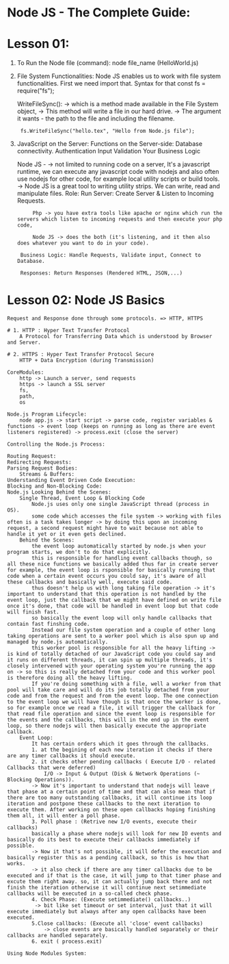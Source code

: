 # Node JS - The Complete Guide:

# Lesson 01:
1. To Run the Node file (command):
    node file_name (HelloWorld.js)

2. File System Functionalities:
    Node JS enables us to work with file system functionalities.
    First we need import that. Syntax for that
        const fs = require("fs");

    WriteFileSync(): 
        -> which is a method made available in the File System object,
        -> This method will write a file in our hard drive.
        -> The argument it wants - the path to the file and including the filename.

        fs.WriteFileSync("hello.tex", "Hello from Node.js file");

3. JavaScript on the Server:
    Functions on the Server-side:
        Database connectivity.
        Authentication
        Input Validation
        Your Business Logic
    
    Node JS - 
        -> not limited to running code on a server, It's a javascript runtime, we can execute any javascript code with nodejs and also often use nodejs for other code, for example local utility scripts or build tools.
        -> Node JS is a great tool to writing utility strips. We can write, read and manipulate files.
    Role:
        Run Server: Create Server & Listen to Incoming Requests.

            Php -> you have extra tools like apache or nginx which run the servers which listen to incoming requests and then execute your php code,

            Node JS -> does the both (it's listening, and it then also does whatever you want to do in your code).

        Business Logic: Handle Requests, Validate input, Connect to Database.

        Responses: Return Responses (Rendered HTML, JSON,...)



# Lesson 02: Node JS Basics

    Request and Response done through some protocols. => HTTP, HTTPS

    # 1. HTTP : Hyper Text Transfer Protocol
        A Protocol for Transferring Data which is understood by Browser and Server.

    # 2. HTTPS : Hyper Text Transfer Protocol Secure
        HTTP + Data Encryption (during Transmission)

    CoreModules:
        http -> Launch a server, send requests
        https -> launch a SSL server
        fs, 
        path, 
        os

    Node.js Program Lifecycle:
        node app.js -> start script -> parse code, register variables & functions -> event loop (keeps on running as long as there are event listeners registered) -> process.exit (close the server)
    
    Controlling the Node.js Process:

    Routing Request:
    Redirecting Requests:
    Parsing Request Bodies:
        Streams & Buffers:
    Understanding Event Driven Code Execution:
    Blocking and Non-Blocking Code:
    Node.js Looking Behind the Scenes:
        Single Thread, Event Loop & Blocking Code
            Node.js uses only one single JavaScript thread (process in OS).
            some code which accesses the file system -> working with files often is a task takes longer -> by doing this upon an incoming request, a second request might have to wait because not able to handle it yet or it even gets declined.
        Behind the Scenes:
            the event loop automatically started by node.js when your program starts, we don't to do that explicitly.
            this is responsible for handling event callbacks though, so all these nice functions we basically added thus far in create server for example, the event loop is rsponsible for basically running that code when a certain event occurs you could say, it's aware of all these callbacks and basically well, execute said code. 
            thus doesn't help us with long taking file operation -> it's important to understand that this operation is not handled by the event loop, just the callback that we might have defined on write file once it's done, that code will be handled in event loop but that code will finish fast.
            so basically the event loop will only handle callbacks that contain fast finshing code.
            Instead our file system operation and a couple of other long taking operations are sent to a worker pool which is also spun up and managed by node.js automatically.
            this worker pool is responsible for all the heavy lifting -> is kind of totally detached of our JavaScript code you could say and it runs on different threads, it can spin up multiple threads, it's closely intervened with your operating system you're running the app on -> so this is really detached from your code and this worker pool is therefore doing all the heavy lifting.
            If you're doing something with a file, well a worker from that pool will take care and will do its job totally detached from your code and from the request and from the event loop. The one connection to the event loop we will have though is that once the worker is done, so for example once we read a file, it will trigger the callback for that read file operation and since the event loop is responsible for the events and the callbacks, this will in the end up in the event loop, so there nodejs will then basically execute the appropriate callback.
        Event Loop:
            It has certain orders which it goes through the callbacks.
            1. at the begining of each new iteration it checks if there are any timer callbacks it should execute. 
            2. it checks other pending callbacks ( Execute I/O - related Callbacks that were deferred)
                I/O -> Input & Output (Disk & Network Operations (~ Blocking Operations)).
            -> Now it's important to understand that nodejs will leave that phase at a certain point of time and that can also mean that if there are too many outstanding callbacks, it will continue its loop iteration and postpone these callbacks to the next iteration to execute them. After working on these open callbacks hoping finishing them all, it will enter a poll phase.
            3. Poll phase : (Retrive new I/O events, execute their callbacks)
            basically a phase where nodejs will look for new IO events and basically do its best to execute their callbacks immediately if possible.
            -> Now it that's not possible, it will defer the execution and basically register this as a pending callback, so this is how that works.
            -> it also check if there are any timer callbacks due to be executed and if that is the case, it will jump to that timer phase and excute them right away. so, it can actually jump back there and not finish the iteration otherwise it will continue next setimmediate callbacks will be executed in a so-called check phase.
            4. Check Phase: (Execute setimmediate() callbacks..)
             -> bit like set timeout or set interval, just that it will execute immediately but always after any open callbacks have been executed.
            5.Close callbacks: (Execute all 'close' event callbacks)
                -> close events are basically handled separately or their callbacks are handled separately.
            6. exit ( process.exit)

    Using Node Modules System:
        